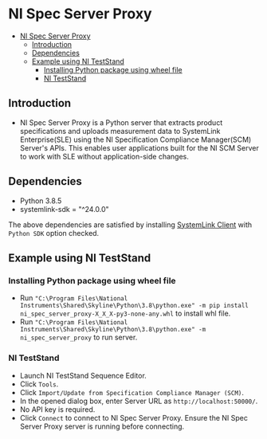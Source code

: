 # NI Spec Server Proxy

- [NI Spec Server Proxy](#ni-spec-server-proxy)
  - [Introduction](#introduction)
  - [Dependencies](#dependencies)
  - [Example using NI TestStand](#example-using-ni-teststand)
    - [Installing Python package using wheel file](#installing-python-package-using-wheel-file)
    - [NI TestStand](#ni-teststand)

## Introduction

- NI Spec Server Proxy is a Python server that extracts product specifications and uploads measurement data to SystemLink Enterprise(SLE) using the NI Specification Compliance Manager(SCM) Server's APIs. This enables user applications built for the NI SCM Server to work with SLE without application-side changes.

## Dependencies

- Python 3.8.5
- systemlink-sdk = "^24.0.0"

The above dependencies are satisfied by installing [SystemLink Client](https://www.ni.com/en/support/downloads/software-products/download.systemlink-client.html) with `Python SDK` option checked.

## Example using NI TestStand

### Installing Python package using wheel file

- Run `"C:\Program Files\National Instruments\Shared\Skyline\Python\3.8\python.exe" -m pip install ni_spec_server_proxy-X_X_X-py3-none-any.whl` to install whl file.
- Run `"C:\Program Files\National Instruments\Shared\Skyline\Python\3.8\python.exe" -m ni_spec_server_proxy` to run server.

### NI TestStand

- Launch NI TestStand Sequence Editor.
- Click `Tools`.
- Click `Import/Update from Specification Compliance Manager (SCM)`.
- In the opened dialog box, enter Server URL as `http://localhost:50000/`.
- No API key is required.
- Click `Connect` to connect to NI Spec Server Proxy. Ensure the NI Spec Server Proxy server is running before connecting.
